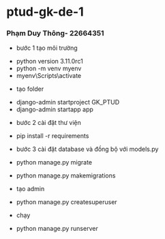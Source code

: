 # ptud-gk-de-1
### Phạm Duy Thông- 22664351
- bước 1 tạo môi trường
+ python version 3.11.0rc1
+ python -m venv myenv
+ myenv\Scripts\activate
- tạo folder 
+ django-admin startproject GK_PTUD
+ django-admin startapp app
- bước 2 cài đặt thư viện
+ pip install -r requirements
- bước 3 cài đặt database và đồng bộ với models.py

+ python manage.py migrate

+ python manage.py makemigrations

- tạo admin
+ python manage.py createsuperuser
- chạy 
+ python manage.py runserver
